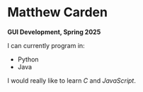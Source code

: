 # Matthew Carden

**GUI Development, Spring 2025**

I can currently program in:
* Python
* Java

I would really like to learn *C* and *JavaScript*.
